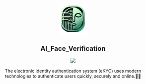 

<p align="center">
  <a href="https://github.com/MohamadNematizadeh/website_PlantsAI">
<img src="https://github.com/MohamadNematizadeh/Shenas/blob/main/logo/logo_no_name.png?raw=true" alt="Logo"  height="100">
  </a>
  <h2 align="center"> 
AI_Face_Verification </h2>

  <p align="center" ><img src = "https://skillicons.dev/icons?i=fastapi,py,docker,redis,vue,ts,nodejs"></p>

  <p align="center">
   The electronic identity authentication system (eKYC) uses modern technologies to authenticate users quickly, securely and online.👨‍🦰
   
